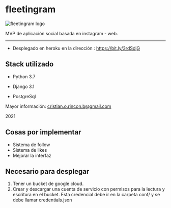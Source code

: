 # fleetingram

  
  
  ![fleetingram logo](http://35.238.121.114:8000/static/img/instagram.png)

MVP de aplicación social basada en instagram - web.

---

- Desplegado en heroku en la dirección : https://bit.ly/3rdSdjG

  
  

## Stack utilizado


- Python 3.7

- Django 3.1

- PostgreSql
  

Mayor información: cristian.o.rincon.b@gmail.com

2021

## Cosas por implementar

- Sistema de follow
- Sistema de likes
- Mejorar la interfaz

## Necesario para desplegar

1. Tener un bucket de google cloud.
2. Crear y descargar una cuenta de servicio con permisos para la lectura y escritura en el bucket. Esta credencial debe ir en la carpeta conf/ y se debe llamar credentials.json